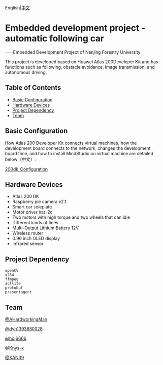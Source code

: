 English|[中文](./README_CN.md)

# Embedded development project - automatic following car

----Embedded Development Project of Nanjing Forestry University

This project is developed based on Huawei Atlas 200Developer Kit and has functions such as following, obstacle avoidance, image transmission, and autonomous driving.

## Table of Contents

- [Basic Configuration](#Basic-Configuration)
- [Hardware Devices](#Hardware-Devices)
- [Project Dependency](#Project-Dependency)
- [Team](#Team)

## Basic Configuration

How Atlas 200 Developer Kit connects virtual machines, how the development board connects to the network, changes the development board time, and how to install MindStudio on virtual machine are detailed below（中文）:

[200dk_Configuration](./200dk踩坑.md)

## Hardware Devices

- Atlas 200 DK
- Raspberry pie camera v2.1
- Smart car soleplate
- Motor driver hat i2c
- Two motors with high torque and two wheels that can idle
- Different kinds of lines
- Multi-Output Lithium Battery 12V
- Wireless router
- 0.96 inch OLED display
- Infrared sensor

## Project Dependency

~~~
openCV
x264
ffmpeg
acllite
protobuf
presentagent
~~~

## Team

[@AHardworkingMan](https://github.com/AHardworkingMan)

[@dyh1393880028](https://github.com/dyh1393880028)

[@hdj6666](https://github.com/hdj6666)

[@Knys-x](https://github.com/Knys-x)

[@XAN39](https://github.com/XAN39)
